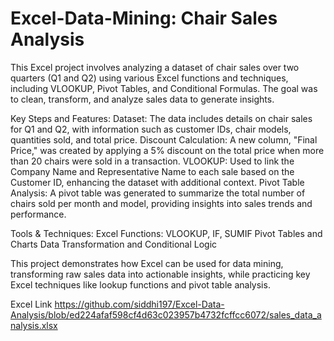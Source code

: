 # Excel-Data-Mining: Chair Sales Analysis

This Excel project involves analyzing a dataset of chair sales over two quarters (Q1 and Q2) using various Excel functions and techniques, including VLOOKUP, Pivot Tables, and Conditional Formulas. The goal was to clean, transform, and analyze sales data to generate insights.

Key Steps and Features:
Dataset: The data includes details on chair sales for Q1 and Q2, with information such as customer IDs, chair models, quantities sold, and total price.
Discount Calculation: A new column, "Final Price," was created by applying a 5% discount on the total price when more than 20 chairs were sold in a transaction.
VLOOKUP: Used to link the Company Name and Representative Name to each sale based on the Customer ID, enhancing the dataset with additional context.
Pivot Table Analysis: A pivot table was generated to summarize the total number of chairs sold per month and model, providing insights into sales trends and performance.

Tools & Techniques:
Excel Functions: VLOOKUP, IF, SUMIF
Pivot Tables and Charts
Data Transformation and Conditional Logic

This project demonstrates how Excel can be used for data mining, transforming raw sales data into actionable insights, while practicing key Excel techniques like lookup functions and pivot table analysis.

Excel Link https://github.com/siddhi197/Excel-Data-Analysis/blob/ed224afaf598cf4d63c023957b4732fcffcc6072/sales_data_analysis.xlsx
